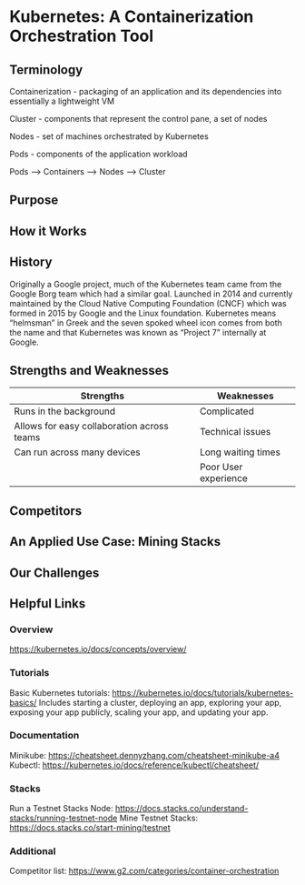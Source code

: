 # Kubernetes: A Containerization Orchestration Tool

## Terminology
Containerization - packaging of an application and its dependencies into essentially a lightweight VM

Cluster - components that represent the control pane, a set of nodes

Nodes - set of machines orchestrated by Kubernetes

Pods - components of the application workload

Pods --> Containers --> Nodes --> Cluster

## Purpose

## How it Works

## History
Originally a Google project, much of the Kubernetes team came from the Google Borg team which had a similar goal. Launched in 2014 and currently maintained by the Cloud Native Computing Foundation (CNCF) which was formed in 2015 by Google and the Linux foundation. Kubernetes means “helmsman” in Greek and the seven spoked wheel icon comes from both the name and that Kubernetes was known as “Project 7” internally at Google.  

## Strengths and Weaknesses

| Strengths | Weaknesses |
|-----------|------------|
| Runs in the background | Complicated |
| Allows for easy collaboration across teams | Technical issues|
|Can run across many devices | Long waiting times |
|            | Poor User experience |

## Competitors

## An Applied Use Case: Mining Stacks

## Our Challenges

## Helpful Links
### Overview
https://kubernetes.io/docs/concepts/overview/
### Tutorials
Basic Kubernetes tutorials: https://kubernetes.io/docs/tutorials/kubernetes-basics/ 
Includes starting a cluster, deploying an app, exploring your app, exposing your app 	publicly, scaling your app, and updating your app. 
### Documentation
Minikube: https://cheatsheet.dennyzhang.com/cheatsheet-minikube-a4 
Kubectl: https://kubernetes.io/docs/reference/kubectl/cheatsheet/ 
### Stacks
Run a Testnet Stacks Node: https://docs.stacks.co/understand-stacks/running-testnet-node 
Mine Testnet Stacks: https://docs.stacks.co/start-mining/testnet 
### Additional
Competitor list: https://www.g2.com/categories/container-orchestration 
